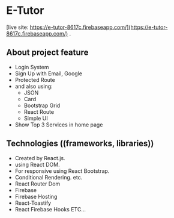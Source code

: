 # E-Tutor

 [live site: https://e-tutor-8617c.firebaseapp.com/](https://e-tutor-8617c.firebaseapp.com/) .
 
 ## About project feature
 
 - Login System
- Sign Up with Email, Google
- Protected Route
- and also using:
  - JSON
  - Card
  - Bootstrap Grid
  - React Route
  - Simple UI
- Show Top 3 Services in home page


## Technologies ((frameworks, libraries))
- Created by React.js.
- using React DOM.
- For responsive using React Bootstrap.
- Conditional Rendering. etc.
- React Router Dom
- Firebase
- Firebase Hosting
- React-Toastify
- React Firebase Hooks
ETC...

